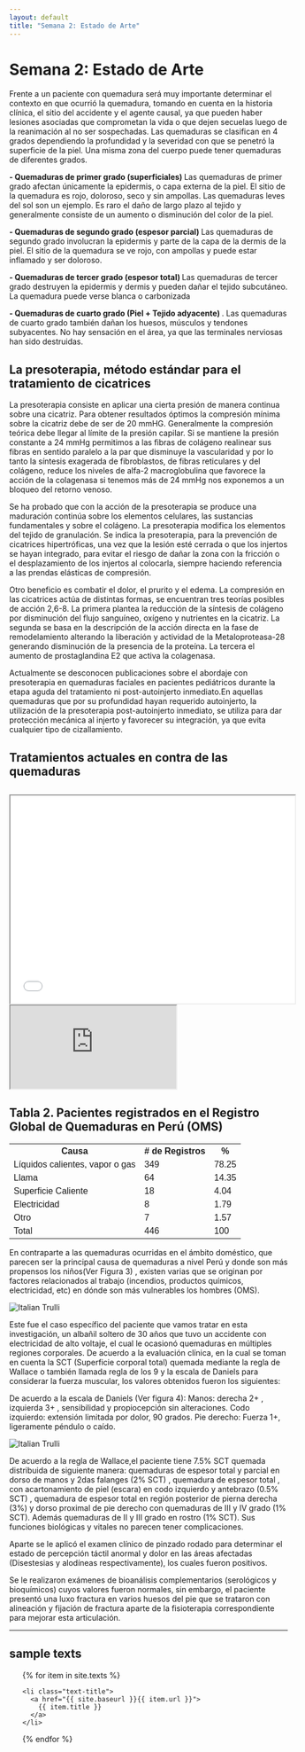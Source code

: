 ```yaml
---
layout: default
title: "Semana 2: Estado de Arte"
---
```

<div class="introduction">
  <h1>Semana 2: Estado de Arte</h1>

Frente a un paciente con quemadura será muy importante determinar el contexto en que ocurrió la quemadura, tomando en cuenta en la historia clínica, el sitio del accidente y el agente causal, ya que pueden haber lesiones asociadas que comprometan la vida o que dejen secuelas luego de la reanimación al no ser sospechadas. Las quemaduras se clasifican en 4 grados dependiendo la profundidad y la severidad con que se penetró la superficie de la piel. Una misma zona del cuerpo puede tener quemaduras de diferentes grados.<p>
<p>
<b>- Quemaduras de primer grado (superficiales) </b>
Las quemaduras de primer grado afectan únicamente la epidermis, o capa externa de la piel. El sitio de la quemadura es rojo, doloroso, seco y sin ampollas. Las quemaduras leves del sol son un ejemplo. Es raro el daño de largo plazo al tejido y generalmente consiste de un aumento o disminución del color de la piel.
<p>
<b>- Quemaduras de segundo grado (espesor parcial) </b>
Las quemaduras de segundo grado involucran la epidermis y parte de la capa de la dermis de la piel. El sitio de la quemadura se ve rojo, con ampollas y puede estar inflamado y ser doloroso. 
<p>
<b>- Quemaduras de tercer grado (espesor total) </b>
Las quemaduras de tercer grado destruyen la epidermis y dermis y pueden dañar el tejido subcutáneo. La quemadura puede verse blanca o carbonizada
<p>
<b>- Quemaduras de cuarto grado (Piel + Tejido adyacente) </b>. Las quemaduras de cuarto grado también dañan los huesos, músculos y tendones subyacentes. No hay sensación en el área, ya que las terminales nerviosas han sido destruidas.
<p>
<h2> La presoterapia, método estándar para el tratamiento de cicatrices </h2>
<p>
La presoterapia consiste en aplicar una cierta presión de manera continua sobre una cicatriz. Para obtener resultados óptimos la compresión mínima sobre la cicatriz debe de ser de 20 mmHG. Generalmente la compresión teórica debe llegar al límite de la presión capilar. Si se mantiene la presión constante a 24 mmHg permitimos a las fibras de colágeno realinear sus fibras en sentido paralelo a la par que disminuye la vascularidad y por lo tanto la síntesis exagerada de fibroblastos, de fibras reticulares y del colágeno, reduce los niveles de alfa-2 macroglobulina que favorece la acción de la colagenasa si tenemos más de 24 mmHg nos exponemos a un bloqueo del retorno venoso. 
<p>
Se ha probado que con la acción de la presoterapia se produce una maduración continúa sobre los elementos celulares, las sustancias fundamentales y sobre el colágeno. La presoterapia modifica los elementos del tejido de granulación.
Se indica la presoterapia, para la prevención de cicatrices hipertróficas, una vez que la lesión esté cerrada o que los injertos se hayan integrado, para evitar el riesgo de dañar la zona con la fricción o el desplazamiento de los injertos al colocarla,
siempre haciendo referencia a las prendas elásticas de compresión.
<p>
Otro beneficio es combatir el dolor, el prurito y el edema. La compresión en las cicatrices actúa de distintas formas, se  encuentran tres teorías posibles de acción 2,6-8. La primera plantea la reducción de la síntesis de colágeno por disminución del flujo sanguíneo, oxígeno y nutrientes en la cicatriz. La segunda se basa en la descripción de la acción directa en la fase de remodelamiento alterando la liberación y actividad de la Metaloproteasa-28 generando disminución de la presencia de la proteína. La tercera el aumento de prostaglandina E2 que activa la colagenasa.
<p>
Actualmente se desconocen publicaciones sobre el abordaje con presoterapia en quemaduras faciales en pacientes pediátricos durante la etapa aguda del tratamiento ni post-autoinjerto inmediato.En aquellas quemaduras que por su profundidad hayan requerido autoinjerto, la utilización de la presoterapia post-autoinjerto inmediato, se utiliza para dar protección mecánica al injerto y favorecer su integración, ya que evita cualquier tipo de cizallamiento.
 <p>                                                 
   
   <h2>Tratamientos actuales en contra de las quemaduras<h2>
  <iframe src="spreadsheets/d/e/2PACX-1vSPUKkHUSvQ9LXi4O-70lwuUFqSjJRGFPQUEkAGiBAQqxcunOAyHcn4cUhmt_KELyw2VyQA-PR0d13C/pubhtml?widget=true&headers=false"style="width: 515px; height: 375px"></iframe>
  
  <iframe src="https://docs.google.com/spreadsheets/d/e/2PACX-1vSPUKkHUSvQ9LXi4O-70lwuUFqSjJRGFPQUEkAGiBAQqxcunOAyHcn4cUhmt_KELyw2VyQA-PR0d13C/pubhtml?gid=0&amp;single=true&amp;widget=true&amp;headers=false"></iframe>
  
<html>
<head>
<style>
table {
  font-family: calibri, sans-serif;
  border-collapse: collapse;
  width: 100%;
}

td, th {
  border: 1px solid #dddddd;
  text-align: left;
  padding: 6px;
}

tr:nth-child(even) {
  background-color: #dddddd;
}
</style>
</head>
<body>
<h2>Tabla 2. Pacientes registrados en el Registro Global de Quemaduras en Perú (OMS)</h2>
<table>
  <tr>
    <th>Causa</th>
    <th># de Registros</th>
    <th>%</th>
  </tr>
  <tr>
    <td>Líquidos calientes, vapor o gas</td>
    <td>349</td>
    <td>78.25</td>
  </tr>
  <tr>
    <td>Llama</td>
    <td>64</td>
    <td>14.35</td>
  </tr>
  <tr>
    <td>Superficie Caliente</td>
    <td>18</td>
    <td>4.04</td>
  </tr>
  <tr>
    <td>Electricidad</td>
    <td>8</td>
    <td>1.79</td>
  </tr>
  <tr>
    <td>Otro</td>
    <td>7</td>
    <td>1.57</td>
  </tr>
  <tr>
    <td>Total</td>
    <td>446</td>
    <td>100</td>
  </tr>
</table>

</body>
</html>
<p>
En contraparte a las quemaduras ocurridas en el ámbito doméstico, que parecen ser la principal causa de quemaduras a nivel Perú y donde son más propensos los niños(Ver Figura 3) , existen varias que se originan por factores relacionados al trabajo (incendios, productos químicos, electricidad, etc) en dónde son más vulnerables los hombres (OMS). <p>
  
 <img src="http://i68.tinypic.com/qoeumw.png" alt="Italian Trulli">
 <p>
Este fue el caso específico del paciente que vamos tratar en esta investigación, un albañil soltero de 30 años que tuvo un accidente con electricidad de alto voltaje, el cual le ocasionó quemaduras en múltiples regiones corporales. De acuerdo a la evaluación clínica, en la cual se toman en cuenta la SCT (Superficie corporal total) quemada mediante la regla de Wallace o también llamada regla de los 9 y la escala de Daniels para considerar la fuerza muscular, los valores obtenidos fueron los siguientes:
<p>
De acuerdo a la escala de Daniels (Ver figura 4):
Manos: derecha 2+ , izquierda 3+ , sensibilidad y propiocepción sin alteraciones. 
Codo izquierdo: extensión limitada por dolor, 90 grados.
Pie derecho: Fuerza 1+, ligeramente péndulo o caído.
<p>
<img src="http://i66.tinypic.com/530okx.png" alt="Italian Trulli">
<p>
De acuerdo a la regla de Wallace,el paciente tiene 7.5% SCT quemada distribuida de siguiente manera: quemaduras de espesor total y parcial en dorso de manos y 2das falanges (2% SCT) , quemadura de espesor total , con acartonamiento de piel (escara) en codo izquierdo y antebrazo (0.5% SCT) , quemadura de espesor total en región posterior de pierna derecha (3%) y dorso proximal de pie derecho con quemaduras de III y IV grado (1% SCT). Además quemaduras de II y III grado en rostro (1% SCT). Sus funciones biológicas y vitales no parecen tener complicaciones.
<p>
Aparte se le aplicó el examen clínico de pinzado rodado para determinar el estado de percepción táctil anormal y dolor en las áreas afectadas (Disestesias y alodíneas respectivamente), los cuales fueron positivos.
<p>
Se le realizaron exámenes de bioanálisis complementarios (serológicos y bioquímicos) cuyos valores fueron normales, sin embargo, el paciente presentó una luxo fractura en varios huesos del pie que se trataron con alineación y fijación de fractura aparte de la fisioterapia correspondiente para mejorar esta articulación.
<p>




<hr>

<div class="toc">
  <h2>sample texts</h2>
  <ul class="texts">
  {% for item in site.texts %}
  
    <li class="text-title">
      <a href="{{ site.baseurl }}{{ item.url }}">
        {{ item.title }}
      </a>
    </li>
  {% endfor %}
  </ul>
</div>

